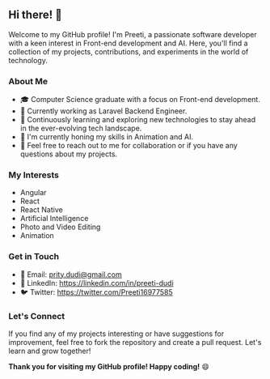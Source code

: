## Hi there! 👋

Welcome to my GitHub profile! I'm Preeti, a passionate software developer with a keen interest in Front-end development and AI. Here, you'll find a collection of my projects, contributions, and experiments in the world of technology.

### About Me

- 🎓 Computer Science graduate with a focus on Front-end development.
- 💼 Currently working as Laravel Backend Engineer.
- 🚀 Continuously learning and exploring new technologies to stay ahead in the ever-evolving tech landscape.
- 🌱 I'm currently honing my skills in Animation and AI.
- 💬 Feel free to reach out to me for collaboration or if you have any questions about my projects.

### My Interests

- Angular
- React
- React Native
- Artificial Intelligence
- Photo and Video Editing
- Animation


### Get in Touch

- 📧 Email: prity.dudi@gmail.com
- 💼 LinkedIn: https://linkedin.com/in/preeti-dudi
- 🐦 Twitter: https://twitter.com/Preeti16977585

### Let's Connect

If you find any of my projects interesting or have suggestions for improvement, feel free to fork the repository and create a pull request. Let's learn and grow together!

**Thank you for visiting my GitHub profile! Happy coding!** 😄
